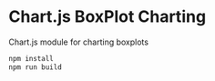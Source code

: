 # Chart.js BoxPlot Charting

Chart.js module for charting boxplots

```sh
npm install
npm run build
```
